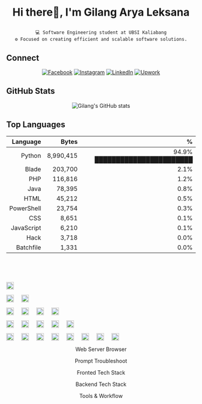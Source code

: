 <h1 align="center">
  
Hi there👋, I'm Gilang Arya Leksana

</h2>

<p align="center">
  <code>💻 Software Engineering student at UBSI Kaliabang</code><br>
  <code>⚙️ Focused on creating efficient and scalable software solutions.</code>
</p>

## Connect
<div align="center">
  
[![Facebook](https://img.shields.io/badge/-Facebook-1877F2?style=for-the-badge&logo=facebook)](https://www.facebook.com/gilang.arya.3114/)
[![Instagram](https://img.shields.io/badge/-Instagram-E4405F?style=for-the-badge&logo=instagram)](https://instagram.com/gryaaaaaa_)
[![LinkedIn](https://img.shields.io/badge/-LinkedIn-0A66C2?style=for-the-badge&logo=linkedin)](https://linkedin.com/in/gilangarya)
[![Upwork](https://img.shields.io/badge/-Upwork-6FDA44?style=for-the-badge&logo=Upwork&logoColor=white)](https://www.upwork.com/freelancers/~0116cd4da2040b489c?mp_source=share)

</div>

<h2 align="left">GitHub Stats</h2>

<div align="center">

![Gilang's GitHub stats](https://github-readme-stats.vercel.app/api?username=elnaxy12&show_icons=true&theme=tokyonight)
  
</div>

## Top Languages

<div align="center">

<!--START_SECTION:top-langs-->
<div align="center">

| Language | Bytes | % |
|---:|---:|---:|
| Python | 8,990,415 | 94.9% ███████████████████████ |
| Blade | 203,700 | 2.1%  |
| PHP | 116,816 | 1.2%  |
| Java | 78,395 | 0.8%  |
| HTML | 45,212 | 0.5%  |
| PowerShell | 23,754 | 0.3%  |
| CSS | 8,651 | 0.1%  |
| JavaScript | 6,210 | 0.1%  |
| Hack | 3,718 | 0.0%  |
| Batchfile | 1,331 | 0.0%  |

</div>
<!--END_SECTION:top-langs-->

</div>

##

<br>

<br>

<p align="center" style="display: flex; gap: 20px;">
  <img src="https://upload.wikimedia.org/wikipedia/commons/thumb/e/e1/Google_Chrome_icon_%28February_2022%29.svg/48px-Google_Chrome_icon_%28February_2022%29.svg.png" width="20"/>
</p>
<p align="center" style="display: flex; gap: 20px;">
  <img src="https://img.icons8.com/?size=100&id=ka3InxFU3QZa&format=png&color=000000" width="20"/>
  <img src="https://cdn.jsdelivr.net/gh/homarr-labs/dashboard-icons/svg/google-gemini.svg" width="20"/>
</p>
<p align="center" style="display: flex; gap: 20px;"> 
  <img src="https://cdn.jsdelivr.net/gh/devicons/devicon/icons/html5/html5-original.svg" width="20"/> 
  <img src="https://cdn.jsdelivr.net/gh/devicons/devicon/icons/css3/css3-original.svg" width="20"/> 
  <img src="https://cdn.jsdelivr.net/gh/devicons/devicon/icons/javascript/javascript-original.svg" width="20"/> 
  <img src="https://cdn.jsdelivr.net/gh/devicons/devicon@latest/icons/vite/vite-original-wordmark.svg" width="20"/>
</p>
<p align="center" style="display: flex; gap: 20px;"> 
  <img src="https://cdn.jsdelivr.net/gh/devicons/devicon/icons/php/php-original.svg" width="20"/> 
  <img src="https://cdn.jsdelivr.net/gh/devicons/devicon/icons/python/python-original.svg" width="20"/> 
  <img src="https://cdn.jsdelivr.net/gh/devicons/devicon/icons/java/java-original.svg" width="20"/> 
  <img src="https://cdn.jsdelivr.net/gh/devicons/devicon@latest/icons/laravel/laravel-original.svg" width="20"/> 
  <img src="https://cdn.jsdelivr.net/gh/devicons/devicon@latest/icons/mysql/mysql-original-wordmark.svg" width="20"/> 
</p>
<p align="center" style="display: flex; gap: 20px;">
  <img src="https://cdn.jsdelivr.net/gh/devicons/devicon/icons/vscode/vscode-original.svg" width="20"/>
  <img src="https://cdn.jsdelivr.net/gh/devicons/devicon/icons/git/git-original.svg" width="20"/>
  <img src="https://github.githubassets.com/assets/GitHub-Mark-ea2971cee799.png" width="20"/>
  <img src="https://cdn.simpleicons.org/prettier/F7B93E" width="20"/>
  <img src="https://cdn.jsdelivr.net/gh/devicons/devicon@v2.17.0/icons/windows8/windows8-original.svg" width="20"/>
  <img src="https://laragon.org/logo.svg" width="20" alt="Laragon"/>
  <img src="https://upload.wikimedia.org/wikipedia/en/thumb/7/78/XAMPP_logo.svg/1183px-XAMPP_logo.svg.png" width="20" alt="XAMPP"/>
  <img src="https://avatars.githubusercontent.com/u/63051368?s=280&v=4" width="20" alt="BLADE"/>
</p>

<p align="center">Web Server Browser</p>
<p align="center">Prompt Troubleshoot</p>
<p align="center">Fronted Tech Stack</p>
<p align="center">Backend Tech Stack</p>
<p align="center">Tools & Workflow</p>

